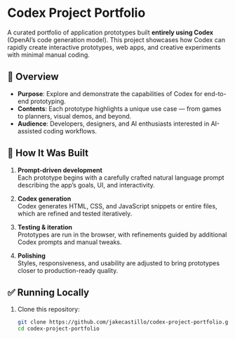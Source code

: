 # Codex Project Portfolio

A curated portfolio of application prototypes built **entirely using Codex** (OpenAI’s code generation model). This project showcases how Codex can rapidly create interactive prototypes, web apps, and creative experiments with minimal manual coding.

## 🚀 Overview

- **Purpose**: Explore and demonstrate the capabilities of Codex for end-to-end prototyping.  
- **Contents**: Each prototype highlights a unique use case — from games to planners, visual demos, and beyond.  
- **Audience**: Developers, designers, and AI enthusiasts interested in AI-assisted coding workflows.

## 🧠 How It Was Built

1. **Prompt-driven development**  
   Each prototype begins with a carefully crafted natural language prompt describing the app’s goals, UI, and interactivity.

2. **Codex generation**  
   Codex generates HTML, CSS, and JavaScript snippets or entire files, which are refined and tested iteratively.

3. **Testing & iteration**  
   Prototypes are run in the browser, with refinements guided by additional Codex prompts and manual tweaks.

4. **Polishing**  
   Styles, responsiveness, and usability are adjusted to bring prototypes closer to production-ready quality.

## ✅ Running Locally

1. Clone this repository:
   ```bash
   git clone https://github.com/jakecastillo/codex-project-portfolio.git
   cd codex-project-portfolio
